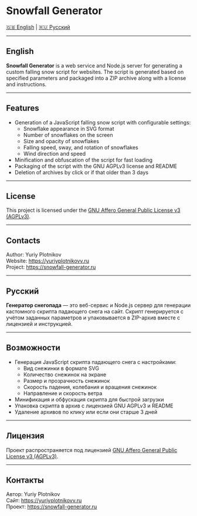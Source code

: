 # Snowfall Generator

[🇬🇧 English](#english) | [🇷🇺 Русский](#русский)

---
## English

**Snowfall Generator** is a web service and Node.js server for generating a custom falling snow script for websites. The script is generated based on specified parameters and packaged into a ZIP archive along with a license and instructions.

---

## Features

- Generation of a JavaScript falling snow script with configurable settings:
    - Snowflake appearance in SVG format
    - Number of snowflakes on the screen
    - Size and opacity of snowflakes
    - Falling speed, sway, and rotation of snowflakes
    - Wind direction and speed
- Minification and obfuscation of the script for fast loading
- Packaging of the script with the GNU AGPLv3 license and README
- Deletion of archives by click or if that older than 3 days

---

## License

This project is licensed under the [GNU Affero General Public License v3 (AGPLv3)](https://www.gnu.org/licenses/agpl-3.0.html).

---

## Contacts

Author: Yuriy Plotnikov  
Website: https://yuriyplotnikovv.ru  
Project: https://snowfall-generator.ru


---
## Русский

**Генератор снегопада** — это веб-сервис и Node.js сервер для генерации кастомного скрипта падающего снега на сайт. Скрипт генерируется с учётом заданных параметров и упаковывается в ZIP-архив вместе с лицензией и инструкцией.

---

## Возможности

- Генерация JavaScript скрипта падающего снега с настройками:
    - Вид снежинки в формате SVG
    - Количество снежинок на экране
    - Размер и прозрачность снежинок
    - Скорость падения, колебания и вращения снежинок
    - Направление и скорость ветра
- Минификация и обфускация скрипта для быстрой загрузки
- Упаковка скрипта в архив с лицензией GNU AGPLv3 и README
- Удаление архивов по клику или если они старше 3 дней

---

## Лицензия

Проект распространяется под лицензией [GNU Affero General Public License v3 (AGPLv3)](https://www.gnu.org/licenses/agpl-3.0.html).

---

## Контакты

Автор: Yuriy Plotnikov  
Сайт: https://yuriyplotnikovv.ru  
Проект: https://snowfall-generator.ru
